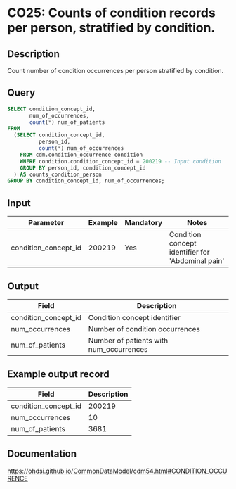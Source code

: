 <!---
Group:condition occurrence
Name:CO25 Counts of condition records per person, stratified by condition.
Author: Alberto Labarga
CDM Version: 5.4
-->

# CO25: Counts of condition records per person, stratified by condition.

## Description
Count number of condition occurrences per person stratified by condition.

## Query
```sql
SELECT condition_concept_id, 
       num_of_occurrences,
       count(*) num_of_patients
FROM 
  (SELECT condition_concept_id, 
          person_id, 
          count(*) num_of_occurrences
    FROM cdm.condition_occurrence condition
    WHERE condition.condition_concept_id = 200219 -- Input condition
    GROUP BY person_id, condition_concept_id
  ) AS counts_condition_person
GROUP BY condition_concept_id, num_of_occurrences;
```

## Input

| Parameter |  Example |  Mandatory |  Notes |
| --- | --- | --- | --- |
| condition_concept_id | 200219 | Yes | Condition concept identifier for 'Abdominal pain' |

## Output

|  Field |  Description |
| --- | --- |
| condition_concept_id | Condition concept identifier |
| num_occurrences | Number of condition occurrences |
| num_of_patients | Number of patients with num_occurrences |

## Example output record

|  Field |  Description |
| --- | --- |
| condition_concept_id |  200219 |
| num_occurrences |  10 |
| num_of_patients |  3681 |



## Documentation
https://ohdsi.github.io/CommonDataModel/cdm54.html#CONDITION_OCCURENCE
